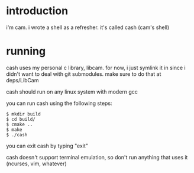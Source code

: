 
introduction
============

i'm cam. i wrote a shell as a refresher. it's called cash (cam's shell)

running
=======

cash uses my personal c library, libcam. for now, i just symlink it in since i 
didn't want to deal with git submodules. make sure to do that at deps/LibCam

cash should run on any linux system with modern gcc

you can run cash using the following steps:
```
$ mkdir build
$ cd build/
$ cmake ..
$ make
$ ./cash
```

you can exit cash by typing "exit"

cash doesn't support terminal emulation, so don't run anything that uses it 
(ncurses, vim, whatever)



